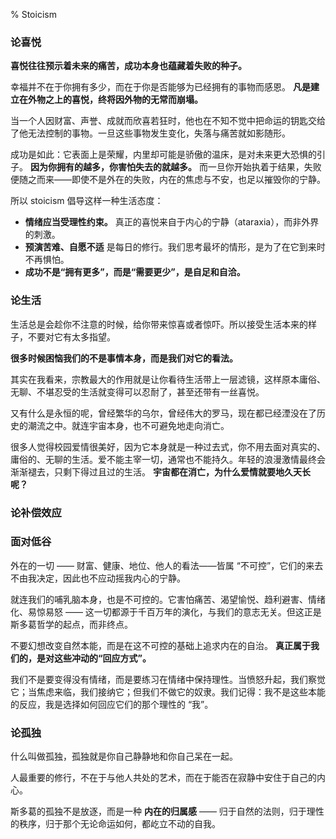 % Stoicism

### 论喜悦

__喜悦往往预示着未来的痛苦，成功本身也蕴藏着失败的种子。__

幸福并不在于你拥有多少，而在于你是否能够为已经拥有的事物而感恩。 __凡是建立在外物之上的喜悦，终将因外物的无常而崩塌。__

当一个人因财富、声誉、成就而欣喜若狂时，他也在不知不觉中把命运的钥匙交给了他无法控制的事物。一旦这些事物发生变化，失落与痛苦就如影随形。

成功是如此：它表面上是荣耀，内里却可能是骄傲的温床，是对未来更大恐惧的引子。 **因为你拥有的越多，你害怕失去的就越多。** 而一旦你开始执着于结果，失败便随之而来——即使不是外在的失败，内在的焦虑与不安，也足以摧毁你的宁静。

所以 stoicism 倡导这样一种生活态度：

- **情绪应当受理性约束。** 真正的喜悦来自于内心的宁静（ataraxia），而非外界的刺激。
- **预演苦难、自愿不适** 是每日的修行。我们思考最坏的情形，是为了在它到来时不再惧怕。
- __成功不是“拥有更多”，而是“需要更少”，是自足和自洽。__

### 论生活

生活总是会趁你不注意的时候，给你带来惊喜或者惊吓。所以接受生活本来的样子，不要对它有太多指望。

__很多时候困恼我们的不是事情本身，而是我们对它的看法。__

其实在我看来，宗教最大的作用就是让你看待生活带上一层滤镜，这样原本庸俗、无聊、不堪忍受的生活就变得可以忍耐了，甚至还带有一丝喜悦。

又有什么是永恒的呢，曾经繁华的乌尔，曾经伟大的罗马，现在都已经湮没在了历史的潮流之中。就连宇宙本身，也不可避免地走向消亡。

很多人觉得校园爱情很美好，因为它本身就是一种过去式，你不用去面对真实的、庸俗的、无聊的生活。爱不能主宰一切，通常也不能持久。年轻的浪漫激情最终会渐渐褪去，只剩下得过且过的生活。 __宇宙都在消亡，为什么爱情就要地久天长呢？__

### 论补偿效应

### 面对低谷

外在的一切 —— 财富、健康、地位、他人的看法——皆属 “不可控”，它们的来去不由我决定，因此也不应动摇我内心的宁静。

就连我们的哺乳脑本身，也是不可控的。它害怕痛苦、渴望愉悦、趋利避害、情绪化、易惊易怒 —— 这一切都源于千百万年的演化，与我们的意志无关。但这正是斯多葛哲学的起点，而非终点。

不要幻想改变自然本能，而是在这不可控的基础上追求内在的自治。 __真正属于我们的，是对这些冲动的“回应方式”。__

我们不是要变得没有情绪，而是要练习在情绪中保持理性。当愤怒升起，我们察觉它；当焦虑来临，我们接纳它；但我们不做它的奴隶。我们记得：我不是这些本能的反应，我是选择如何回应它们的那个理性的 “我”。

### 论孤独

什么叫做孤独，孤独就是你自己静静地和你自己呆在一起。

人最重要的修行，不在于与他人共处的艺术，而在于能否在寂静中安住于自己的内心。

斯多葛的孤独不是放逐，而是一种 __内在的归属感__ —— 归于自然的法则，归于理性的秩序，归于那个无论命运如何，都屹立不动的自我。

